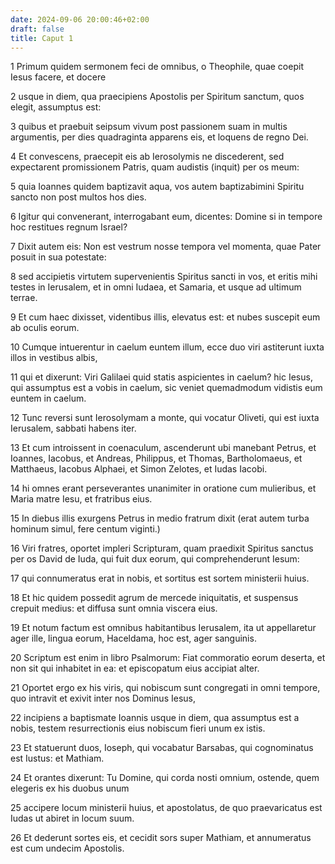 ```yaml
---
date: 2024-09-06 20:00:46+02:00
draft: false
title: Caput 1
---
```





1 Primum quidem sermonem feci de omnibus, o Theophile, quae coepit Iesus facere, et docere

2 usque in diem, qua praecipiens Apostolis per Spiritum sanctum, quos elegit, assumptus est:

3 quibus et praebuit seipsum vivum post passionem suam in multis argumentis, per dies quadraginta apparens eis, et loquens de regno Dei.

4 Et convescens, praecepit eis ab Ierosolymis ne discederent, sed expectarent promissionem Patris, quam audistis (inquit) per os meum:

5 quia Ioannes quidem baptizavit aqua, vos autem baptizabimini Spiritu sancto non post multos hos dies.

6 Igitur qui convenerant, interrogabant eum, dicentes: Domine si in tempore hoc restitues regnum Israel?

7 Dixit autem eis: Non est vestrum nosse tempora vel momenta, quae Pater posuit in sua potestate:

8 sed accipietis virtutem supervenientis Spiritus sancti in vos, et eritis mihi testes in Ierusalem, et in omni Iudaea, et Samaria, et usque ad ultimum terrae.

9 Et cum haec dixisset, videntibus illis, elevatus est: et nubes suscepit eum ab oculis eorum.

10 Cumque intuerentur in caelum euntem illum, ecce duo viri astiterunt iuxta illos in vestibus albis,

11 qui et dixerunt: Viri Galilaei quid statis aspicientes in caelum? hic Iesus, qui assumptus est a vobis in caelum, sic veniet quemadmodum vidistis eum euntem in caelum.

12 Tunc reversi sunt Ierosolymam a monte, qui vocatur Oliveti, qui est iuxta Ierusalem, sabbati habens iter.

13 Et cum introissent in coenaculum, ascenderunt ubi manebant Petrus, et Ioannes, Iacobus, et Andreas, Philippus, et Thomas, Bartholomaeus, et Matthaeus, Iacobus Alphaei, et Simon Zelotes, et Iudas Iacobi.

14 hi omnes erant perseverantes unanimiter in oratione cum mulieribus, et Maria matre Iesu, et fratribus eius.

15 In diebus illis exurgens Petrus in medio fratrum dixit (erat autem turba hominum simul, fere centum viginti.)

16 Viri fratres, oportet impleri Scripturam, quam praedixit Spiritus sanctus per os David de Iuda, qui fuit dux eorum, qui comprehenderunt Iesum:

17 qui connumeratus erat in nobis, et sortitus est sortem ministerii huius.

18 Et hic quidem possedit agrum de mercede iniquitatis, et suspensus crepuit medius: et diffusa sunt omnia viscera eius.

19 Et notum factum est omnibus habitantibus Ierusalem, ita ut appellaretur ager ille, lingua eorum, Haceldama, hoc est, ager sanguinis.

20 Scriptum est enim in libro Psalmorum: Fiat commoratio eorum deserta, et non sit qui inhabitet in ea: et episcopatum eius accipiat alter.

21 Oportet ergo ex his viris, qui nobiscum sunt congregati in omni tempore, quo intravit et exivit inter nos Dominus Iesus,

22 incipiens a baptismate Ioannis usque in diem, qua assumptus est a nobis, testem resurrectionis eius nobiscum fieri unum ex istis.

23 Et statuerunt duos, Ioseph, qui vocabatur Barsabas, qui cognominatus est Iustus: et Mathiam.

24 Et orantes dixerunt: Tu Domine, qui corda nosti omnium, ostende, quem elegeris ex his duobus unum

25 accipere locum ministerii huius, et apostolatus, de quo praevaricatus est Iudas ut abiret in locum suum.

26 Et dederunt sortes eis, et cecidit sors super Mathiam, et annumeratus est cum undecim Apostolis.

